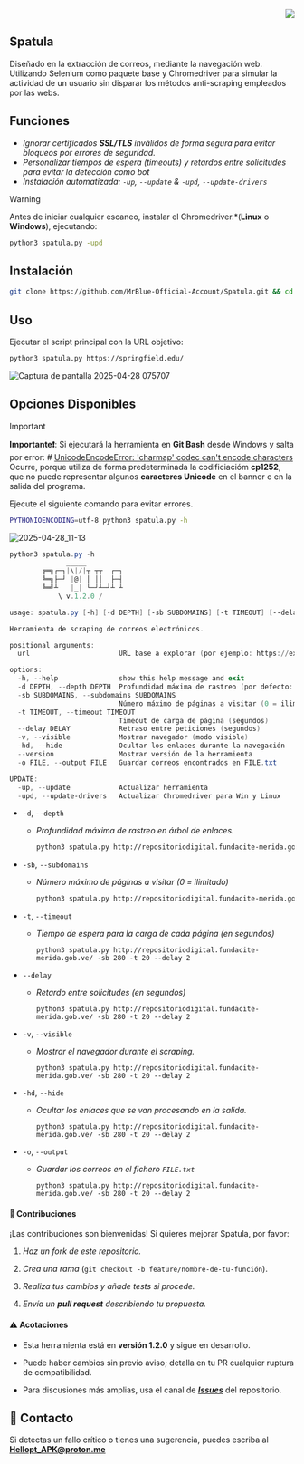 <p align="right"><img src="https://img.shields.io/badge/STATUS-EN%20DESAROLLO-green"></p>

## Spatula
 
Diseñado en la extracción de correos, mediante la navegación web. Utilizando Selenium como paquete base y Chromedriver  para simular la actividad de un usuario sin disparar los métodos anti-scraping empleados por las webs.
## Funciones

- *Ignorar certificados **SSL/TLS** inválidos de forma segura para evitar bloqueos por errores de seguridad.*
- *Personalizar tiempos de espera (timeouts) y retardos entre solicitudes para evitar la detección como bot*
- *Instalación automatizada: `-up`, `--update` & `-upd`,  `--update-drivers`*


>[!WARNING] 
>Antes de iniciar cualquier escaneo, instalar el Chromedriver.*(**Linux** o **Windows**), ejecutando: 
>```sh
>python3 spatula.py -upd
>```

## Instalación

```sh
git clone https://github.com/MrBlue-Official-Account/Spatula.git && cd Spatula && pip3 install -r requirements.txt
```

## Uso

Ejecutar el script principal con la URL objetivo:
```sh
python3 spatula.py https://springfield.edu/
```

![Captura de pantalla 2025-04-28 075707](https://github.com/user-attachments/assets/6e4a1a06-7f9a-4741-9483-02fefe913d93)


## Opciones Disponibles

>[!IMPORTANT]
>**Importante❗️**:
>Si ejecutará la herramienta en **Git Bash** desde Windows y salta por error: # [UnicodeEncodeError: 'charmap' codec can't encode characters](https://stackoverflow.com/questions/27092833/unicodeencodeerror-charmap-codec-cant-encode-characters) Ocurre, porque utiliza de forma predeterminada  la codificiacióm **cp1252**, que no puede representar algunos **caracteres Unicode** en el banner o en la salida del programa.
>
>Ejecute el siguiente comando para evitar errores.
>```sh
 >PYTHONIOENCODING=utf-8 python3 spatula.py -h
>```
>![2025-04-28_11-13](https://github.com/user-attachments/assets/f1f8fa81-54c3-4f8f-bac2-0b5b0518f5b7)

```powershell
python3 spatula.py -h
              _____
        ╔═╗┌─┐|\|/|┬ ┬┬  ┌─┐
        ╚═╗├─┘ |@| │ ││  ├─┤
        ╚═╝┴   |_| └─┘┴─┘┴ ┴
            \ v.1.2.0 /

usage: spatula.py [-h] [-d DEPTH] [-sb SUBDOMAINS] [-t TIMEOUT] [--delay DELAY] [-v] [-hd] [--version] [-o FILE] [-up] [-upd] [url]

Herramienta de scraping de correos electrónicos.

positional arguments:
  url                      URL base a explorar (por ejemplo: https://example.com)

options:
  -h, --help               show this help message and exit
  -d DEPTH, --depth DEPTH  Profundidad máxima de rastreo (por defecto: 2)
  -sb SUBDOMAINS, --subdomains SUBDOMAINS
                           Número máximo de páginas a visitar (0 = ilimitado)
  -t TIMEOUT, --timeout TIMEOUT
                           Timeout de carga de página (segundos)
  --delay DELAY            Retraso entre peticiones (segundos)
  -v, --visible            Mostrar navegador (modo visible)
  -hd, --hide              Ocultar los enlaces durante la navegación
  --version                Mostrar versión de la herramienta
  -o FILE, --output FILE   Guardar correos encontrados en FILE.txt

UPDATE:
  -up, --update            Actualizar herramienta
  -upd, --update-drivers   Actualizar Chromedriver para Win y Linux
```

- `-d`, `--depth`
	- *Profundidad máxima de rastreo en árbol de enlaces.*
		```sh
		python3 spatula.py http://repositoriodigital.fundacite-merida.gob.ve/ -d 20 
		```

- `-sb`, `--subdomains`
	- *Número máximo de páginas a visitar (0 = ilimitado)*
		```sh
		python3 spatula.py http://repositoriodigital.fundacite-merida.gob.ve/ -sb 280
		```

- `-t`, `--timeout`
	- *Tiempo de espera para la carga de cada página (en segundos)*
		```
		python3 spatula.py http://repositoriodigital.fundacite-merida.gob.ve/ -sb 280 -t 20 --delay 2
		```

- `--delay` 
	- *Retardo entre solicitudes (en segundos)*
		```
		python3 spatula.py http://repositoriodigital.fundacite-merida.gob.ve/ -sb 280 -t 20 --delay 2
		```

- `-v`, `--visible`
	- *Mostrar el navegador durante el scraping.*
		```
		python3 spatula.py http://repositoriodigital.fundacite-merida.gob.ve/ -sb 280 -t 20 --delay 2
		```

- `-hd`, `--hide`
	- *Ocultar los enlaces que se van procesando en la salida.*
		```
		python3 spatula.py http://repositoriodigital.fundacite-merida.gob.ve/ -sb 280 -t 20 --delay 2
		```

- `-o`, `--output`
	- *Guardar los correos en el fichero `FILE.txt`*
		```
		python3 spatula.py http://repositoriodigital.fundacite-merida.gob.ve/ -sb 280 -t 20 --delay 2
		```

#### 🤝 Contribuciones

¡Las contribuciones son bienvenidas! Si quieres mejorar Spatula, por favor:

1. *Haz un fork de este repositorio.*
   
2. *Crea una rama* (`git checkout -b feature/nombre-de-tu-función`).
   
3. *Realiza tus cambios y añade tests si procede.*
   
4. *Envía un **pull request** describiendo tu propuesta.*

#### ⚠️ Acotaciones

- Esta herramienta está en **versión 1.2.0** y sigue en desarrollo.
   
- Puede haber cambios sin previo aviso; detalla en tu PR cualquier ruptura de compatibilidad.
   
- Para discusiones más amplias, usa el canal de _**[Issues](https://github.com/MrBlue-Official-Account/Spatula/issues)**_ del repositorio.

## 📧 Contacto

Si detectas un fallo crítico o tienes una sugerencia, puedes escriba al **Hellopt_APK@proton.me**

